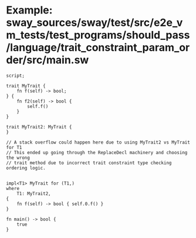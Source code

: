 # Example: sway_sources/sway/test/src/e2e_vm_tests/test_programs/should_pass/language/trait_constraint_param_order/src/main.sw

```sway
script;

trait MyTrait {
    fn f(self) -> bool;
} {
    fn f2(self) -> bool {
        self.f()
    }
}

trait MyTrait2: MyTrait {
}

// A stack overflow could happen here due to using MyTrait2 vs MyTrait for T1
// This ended up going through the ReplaceDecl machinery and choosing the wrong
// trait method due to incorrect trait constraint type checking ordering logic.


impl<T1> MyTrait for (T1,)
where
    T1: MyTrait2,
{
    fn f(self) -> bool { self.0.f() }
} 

fn main() -> bool {
    true
}

```
